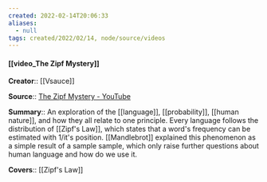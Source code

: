 ```yaml
---
created: 2022-02-14T20:06:33 
aliases:
  - null
tags: created/2022/02/14, node/source/videos
---
```


#### [[video_The Zipf Mystery]]

**Creator**:: [[Vsauce]]
 
**Source**:: [The Zipf Mystery - YouTube](https://www.youtube.com/watch?v=fCn8zs912OE)

**Summary**:: An exploration of the [[language]], [[probability]], [[human nature]], and how they all relate to one principle. Every language follows the distribution of [[Zipf's Law]], which states that a word's frequency can be estimated with 1/it's position. [[Mandlebrot]] explained this phenomenon as a simple result of a sample sample, which only raise further questions about human language and how do we use it.

**Covers**:: [[Zipf's Law]]

